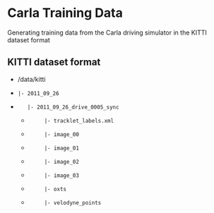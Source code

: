 # Carla Training Data
Generating training data from the Carla driving simulator in the KITTI dataset format

## KITTI dataset format

- /data/kitti
-     |- 2011_09_26
-        |- 2011_09_26_drive_0005_sync
  -          |- tracklet_labels.xml
  -          |- image_00
  -          |- image_01
  -          |- image_02
  -          |- image_03
  -          |- oxts
  -          |- velodyne_points
